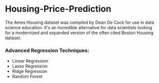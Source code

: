 # Housing-Price-Prediction

The Ames Housing dataset was compiled by Dean De Cock for use in data science education. It's an incredible alternative for data scientists looking for a modernized and expanded version of the often cited Boston Housing dataset. 

### Advanced Regression Techniques:
- Linear Regression
- Lasso Regression 
- Ridge Regression
- Random Forest 
